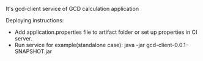 It's gcd-client service of GCD calculation application

Deploying instructions:
- Add application.properties file to artifact folder or set up properties in CI server.
- Run service for example(standalone case): java -jar gcd-client-0.0.1-SNAPSHOT.jar 
